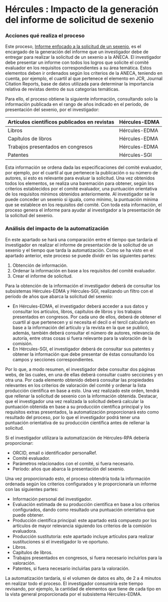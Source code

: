 # Hércules : Impacto de la generación del informe de solicitud de sexenio



### Acciones qué realiza el proceso

Este proceso, [Informe enfocado a la solicitud de un sexenio](/hercules/rpa/modulo-de-automatizacion-y-gestion/analisis-y-procesos/proceso-2-sexenios-y-acreditaciones/generacion-de-informe-de-autoevaluacion/informe-enfocado-a-la-solicitud-de-un-sexenio/index.md "/hercules/rpa/modulo-de-automatizacion-y-gestion/analisis-y-procesos/proceso-2-sexenios-y-acreditaciones/generacion-de-informe-de-autoevaluacion/informe-enfocado-a-la-solicitud-de-un-sexenio/index.md"), es el encargado de la generación del informe que un investigador debe de entregar para realizar la solicitud de un sexenio a la ANECA. El investigador debe presentar un informe con todos los logros que solicite el comité evaluador en los requisitos correspondientes a su área temática. Estos elementos deben ir ordenados según los criterios de la ANECA, teniendo en cuenta, por ejemplo, el cuartil al que pertenece el elemento en JCR, Journal Citation Reports, base de datos utilizada para determinar la importancia relativa de revistas dentro de sus categorías temáticas.

Para ello, el proceso obtiene la siguiente información, consultando solo la información publicada en el rango de años indicado en el período, de presentación del sexenio, por el investigador:



| Artículos científicos publicados en revistas | Hércules\-EDMA |
| --- | --- |
| Libros | Hércules\-EDMA |
| Capítulos de libros | Hércules\-EDMA |
| Trabajos presentados en congresos | Hércules\-EDMA |
| Patentes | Hércules\-SGI |

Esta información se ordena dada las especificaciones del comité evaluador, por ejemplo, por el cuartil al que pertenece la publicación o su número de autores, si esto es relevante para evaluar la solicitud. Una vez obtenidos todos los elementos, se realiza una baremación para obtener, según los criterios establecidos por el comité evaluador, una puntuación orientativa de los requisitos mínimos obtenidos anteriormente. Al investigador se le puede conceder un sexenio si iguala, como mínimo, la puntuación mínima que se establece en los requisitos del comité. Con toda esta información, el proceso genera el informe para ayudar al investigador a la presentación de la solicitud del sexenio.

### Análisis del impacto de la automatización

En este apartado se hará una comparación entre el tiempo que tardaría el investigador en realizar el informe de presentación de la solicitud de un sexenio y el tiempo que tarda la automatización. Como se ha visto en el apartado anterior, este proceso se puede dividir en las siguientes partes:

1. Obtención de información.
2. Ordenar la información en base a los requisitos del comité evaluador.
3. Crear el informe de solicitud.

Para la obtención de la información el investigador deberá de consultar los subsistemas Hércules\-EDMA y Hércules\-SGI, realizando un filtro con el período de años que abarca la solicitud del sexenio:

* En Hércules\-EDMA, el investigador deberá acceder a sus datos y consultar los artículos, libros, capítulos de libros y los trabajos presentados en congresos. Por cada uno de ellos, deberá de obtener el cuartil al que pertenecen y si necesita el decil o el tercil calcularlo en base a la información del artículo y la revista en la que se publicó, además, también deberá consultar el número de autores, relevancia de autoría, entre otras cosas si fuera relevante para la valoración de la comisión.
* En Hércules\-SGI, el investigador deberá de consultar sus patentes y obtener la información que debe presentar de éstas consultando los campos y secciones correspondientes.

Por lo que, a modo resumen, el investigador debe consultar dos páginas webs, de las cuales, en una de ellas deberá consultar cuatro secciones y en otra una. Por cada elemento obtenido deberá consultar las propiedades relevantes en los criterios de valoración del comité y ordenar la lista producción científica en base a esto. Una vez realizado este orden, tendrá que rellenar la solicitud de sexenio con la información obtenida. Destacar, que el investigador una vez realizada la solicitud deberá calcular la puntuación obtenida en base a su producción científica principal y los requisitos extras presentados, la automatización proporcionará esto como resultado del proceso, por lo que el investigador podrá tener una puntuación orientativa de su producción científica antes de rellenar la solicitud.

Si el investigador utilizara la automatización de Hércules\-RPA debería proporcionar:

* ORCID, email o identificador personaRef.
* Comité evaluador.
* Parámetros relacionados con el comité, si fuera necesario.
* Período: años que abarca la presentación del sexenio.

Una vez proporcionado esto, el proceso obtendría toda la información ordenada según los criterios configurados y le proporcionaría un informe con las siguientes partes:

* Información personal del investigador.
* Evaluación estimada de su producción científica en base a los criterios configurados, dando como resultado una puntuación orientativa que puede obtener.
* Producción científica principal: este apartado está compuesto por los artículos de mayor relevancia siguiendo los criterios de la comisión evaluadora.
* Producción sustitutoria: este apartado incluye artículos para realizar sustituciones si el investigador lo ve oportuno.
* Libros.
* Capítulos de libros.
* Trabajos presentados en congresos, si fuera necesario incluirlos para la valoración.
* Patentes, si fuera necesario incluirlas para la valoración.

La automatización tardaría, si el volumen de datos es alto, de 2 a 4 minutos en realizar todo el proceso. El investigador consumiría este tiempo revisando, por ejemplo, la cantidad de elementos que tiene de cada tipo en la vista general proporcionada por el subsistema Hércules\-EDMA.




